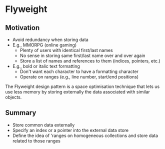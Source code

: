 # Flyweight

## Motivation

- Avoid redundancy when storing data
- E.g., MMORPG (online gaming)
    - Plenty of users with identical first/last names
    - No sense in storing same first/last name over and over again
    - Store a list of names and references to them (indices, pointers, etc.)
- E.g., bold or italic text formatting
    - Don't want each character to have a formatting character
    - Operate on ranges (e.g., line number, start/end positions)

The Flyweight design pattern is a space optimisation technique that lets us use less memory by storing externally the data associated with similar objects.

## Summary

- Store common data externally
- Specify an index or a pointer into the external data store
- Define the idea of 'ranges on homogeneous collections and store data related to those ranges